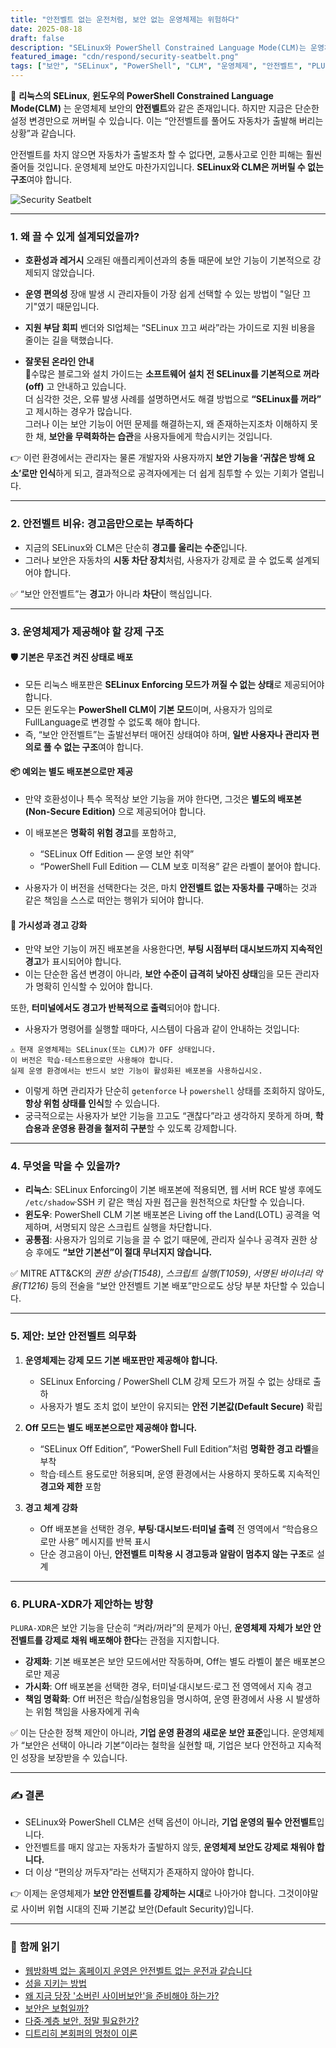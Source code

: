 ```yaml
---
title: "안전벨트 없는 운전처럼, 보안 없는 운영체제는 위험하다"
date: 2025-08-18
draft: false
description: "SELinux와 PowerShell Constrained Language Mode(CLM)는 운영체제 보안의 안전벨트와 같습니다. 그러나 현재는 사용자가 임의로 해제할 수 있습니다. 왜 강제가 필요하며, 어떤 방식으로 개선해야 하는지 제안합니다."
featured_image: "cdn/respond/security-seatbelt.png"
tags: ["보안", "SELinux", "PowerShell", "CLM", "운영체제", "안전벨트", "PLURA-XDR"]
---
```


🚦 **리눅스의 SELinux**, **윈도우의 PowerShell Constrained Language Mode(CLM)** 는 운영체제 보안의 **안전벨트**와 같은 존재입니다.
하지만 지금은 단순한 설정 변경만으로 꺼버릴 수 있습니다. 이는 “안전벨트를 풀어도 자동차가 출발해 버리는 상황”과 같습니다.

안전벨트를 차지 않으면 자동차가 출발조차 할 수 없다면, 교통사고로 인한 피해는 훨씬 줄어들 것입니다.
운영체제 보안도 마찬가지입니다. **SELinux와 CLM은 꺼버릴 수 없는 구조**여야 합니다.

![Security Seatbelt](https://blog.plura.io/cdn/respond/security-seatbelt.png)

<!--more-->

---

### 1. **왜 끌 수 있게 설계되었을까?**

* **호환성과 레거시**
  오래된 애플리케이션과의 충돌 때문에 보안 기능이 기본적으로 강제되지 않았습니다.

* **운영 편의성**
  장애 발생 시 관리자들이 가장 쉽게 선택할 수 있는 방법이 "일단 끄기"였기 때문입니다.

* **지원 부담 회피**
  벤더와 SI업체는 “SELinux 끄고 써라”라는 가이드로 지원 비용을 줄이는 길을 택했습니다.

* **잘못된 온라인 안내**  
  🚨수많은 블로그와 설치 가이드는 **소프트웨어 설치 전 SELinux를 기본적으로 꺼라(off)** 고 안내하고 있습니다.  
  더 심각한 것은, 오류 발생 사례를 설명하면서도 해결 방법으로 **“SELinux를 꺼라”** 고 제시하는 경우가 많습니다.  
  그러나 이는 보안 기능이 어떤 문제를 해결하는지, 왜 존재하는지조차 이해하지 못한 채, **보안을 무력화하는 습관**을 사용자들에게 학습시키는 것입니다.

👉 이런 환경에서는 관리자는 물론 개발자와 사용자까지 **보안 기능을 ‘귀찮은 방해 요소’로만 인식**하게 되고, 결과적으로 공격자에게는 더 쉽게 침투할 수 있는 기회가 열립니다.

---

### 2. **안전벨트 비유: 경고음만으로는 부족하다**

* 지금의 SELinux와 CLM은 단순히 **경고를 울리는 수준**입니다.
* 그러나 보안은 자동차의 **시동 차단 장치**처럼, 사용자가 강제로 끌 수 없도록 설계되어야 합니다.

✅ “보안 안전벨트”는 **경고**가 아니라 **차단**이 핵심입니다.

---

### 3. **운영체제가 제공해야 할 강제 구조**

#### 🛡️ 기본은 무조건 켜진 상태로 배포

* 모든 리눅스 배포판은 **SELinux Enforcing 모드가 꺼질 수 없는 상태**로 제공되어야 합니다.
* 모든 윈도우는 **PowerShell CLM이 기본 모드**이며, 사용자가 임의로 FullLanguage로 변경할 수 없도록 해야 합니다.
* 즉, “보안 안전벨트”는 출발선부터 매어진 상태여야 하며, **일반 사용자나 관리자 편의로 풀 수 없는 구조**여야 합니다.

#### 📦 예외는 별도 배포본으로만 제공

* 만약 호환성이나 특수 목적상 보안 기능을 꺼야 한다면, 그것은 **별도의 배포본(Non-Secure Edition)** 으로 제공되어야 합니다.
* 이 배포본은 **명확히 위험 경고**를 포함하고,

  * “SELinux Off Edition — 운영 보안 취약”
  * “PowerShell Full Edition — CLM 보호 미적용”
    같은 라벨이 붙어야 합니다.
* 사용자가 이 버전을 선택한다는 것은, 마치 **안전벨트 없는 자동차를 구매**하는 것과 같은 책임을 스스로 떠안는 행위가 되어야 합니다.

#### 📢 가시성과 경고 강화

* 만약 보안 기능이 꺼진 배포본을 사용한다면, **부팅 시점부터 대시보드까지 지속적인 경고**가 표시되어야 합니다.
* 이는 단순한 옵션 변경이 아니라, **보안 수준이 급격히 낮아진 상태**임을 모든 관리자가 명확히 인식할 수 있어야 합니다.

또한, **터미널에서도 경고가 반복적으로 출력**되어야 합니다.

* 사용자가 명령어를 실행할 때마다, 시스템이 다음과 같이 안내하는 것입니다:

```text
⚠️ 현재 운영체제는 SELinux(또는 CLM)가 OFF 상태입니다.
이 버전은 학습·테스트용으로만 사용해야 합니다.
실제 운영 환경에서는 반드시 보안 기능이 활성화된 배포본을 사용하십시오.
```

* 이렇게 하면 관리자가 단순히 `getenforce` 나 `powershell` 상태를 조회하지 않아도, **항상 위험 상태를 인식**할 수 있습니다.
* 궁극적으로는 사용자가 보안 기능을 끄고도 “괜찮다”라고 생각하지 못하게 하며,
  **학습용과 운영용 환경을 철저히 구분**할 수 있도록 강제합니다.

---

### 4. **무엇을 막을 수 있을까?**

* **리눅스**: SELinux Enforcing이 기본 배포본에 적용되면, 웹 서버 RCE 발생 후에도 `/etc/shadow`·SSH 키 같은 핵심 자원 접근을 원천적으로 차단할 수 있습니다.
* **윈도우**: PowerShell CLM 기본 배포본은 Living off the Land(LOTL) 공격을 억제하며, 서명되지 않은 스크립트 실행을 차단합니다.
* **공통점**: 사용자가 임의로 기능을 끌 수 없기 때문에, 관리자 실수나 공격자 권한 상승 후에도 **“보안 기본선”이 절대 무너지지 않습니다.**

✅ MITRE ATT\&CK의 *권한 상승(T1548)*, *스크립트 실행(T1059)*, *서명된 바이너리 악용(T1216)* 등의 전술을 “보안 안전벨트 기본 배포”만으로도 상당 부분 차단할 수 있습니다.

---

### 5. **제안: 보안 안전벨트 의무화**

1. **운영체제는 강제 모드 기본 배포판만 제공해야 합니다.**

   * SELinux Enforcing / PowerShell CLM 강제 모드가 꺼질 수 없는 상태로 출하
   * 사용자가 별도 조치 없이 보안이 유지되는 **안전 기본값(Default Secure)** 확립

2. **Off 모드는 별도 배포본으로만 제공해야 합니다.**

   * “SELinux Off Edition”, “PowerShell Full Edition”처럼 **명확한 경고 라벨**을 부착
   * 학습·테스트 용도로만 허용되며, 운영 환경에서는 사용하지 못하도록 지속적인 **경고와 제한** 포함

3. **경고 체계 강화**

   * Off 배포본을 선택한 경우, **부팅·대시보드·터미널 출력** 전 영역에서 “학습용으로만 사용” 메시지를 반복 표시
   * 단순 경고음이 아닌, **안전벨트 미착용 시 경고등과 알람이 멈추지 않는 구조**로 설계

---

### 6. **PLURA-XDR가 제안하는 방향**

`PLURA-XDR`은 보안 기능을 단순히 “켜라/꺼라”의 문제가 아닌,
**운영체제 자체가 보안 안전벨트를 강제로 채워 배포해야 한다**는 관점을 지지합니다.

* **강제화**: 기본 배포본은 보안 모드에서만 작동하며, Off는 별도 라벨이 붙은 배포본으로만 제공
* **가시화**: Off 배포본을 선택한 경우, 터미널·대시보드·로그 전 영역에서 지속 경고
* **책임 명확화**: Off 버전은 학습/실험용임을 명시하여, 운영 환경에서 사용 시 발생하는 위험 책임을 사용자에게 귀속

✅ 이는 단순한 정책 제안이 아니라, **기업 운영 환경의 새로운 보안 표준**입니다.
운영체제가 “보안은 선택이 아니라 기본”이라는 철학을 실현할 때, 기업은 보다 안전하고 지속적인 성장을 보장받을 수 있습니다.

---

### ✍️ 결론

* SELinux와 PowerShell CLM은 선택 옵션이 아니라, **기업 운영의 필수 안전벨트**입니다.
* 안전벨트를 매지 않고는 자동차가 출발하지 않듯, **운영체제 보안도 강제로 채워야 합니다.**
* 더 이상 “편의상 꺼두자”라는 선택지가 존재하지 않아야 합니다.

👉 이제는 운영체제가 **보안 안전벨트를 강제하는 시대**로 나아가야 합니다.
그것이야말로 사이버 위협 시대의 진짜 기본값 보안(Default Security)입니다.

---

### 📖 **함께 읽기**  
- [웹방화벽 없는 홈페이지 운영은 안전벨트 없는 운전과 같습니다](https://blog.plura.io/ko/column/web-application-firewall-is-like-a-seatbelt/)
- [성을 지키는 방법](https://blog.plura.io/ko/column/policy-fable/)
- [왜 지금 당장 '소버린 사이버보안'을 준비해야 하는가?](https://blog.plura.io/ko/column/sovereign-cybersecurity/)
- [보안은 보험일까?](https://blog.plura.io/ko/column/cybersecurity_vs_insurance/)
- [다중∙계층 보안, 정말 필요한가?](https://blog.plura.io/ko/column/overkill-multi-layer-security/)
- [디트리히 본회퍼의 멍청이 이론](https://blog.plura.io/ko/column/theory-of-stupidity/)

